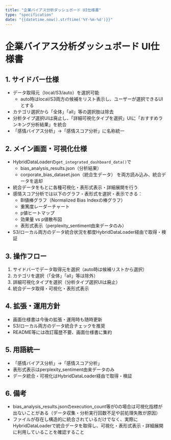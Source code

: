 ```yaml
---
title: "企業バイアス分析ダッシュボード UI仕様書"
type: "specification"
date: "{{datetime.now().strftime('%Y-%m-%d')}}"
---
```


# 企業バイアス分析ダッシュボード UI仕様書

## 1. サイドバー仕様
- データ取得元（local/S3/auto）を選択可能
  - auto時はlocal/S3両方の候補をリスト表示し、ユーザーが選択できるUIとする
- カテゴリ選択から「全体」「all」等の選択肢は除去
- 分析タイプ選択UIは廃止し、「詳細可視化タイプを選択」UIに「おすすめランキング分析結果」を統合
- 「感情バイアス分析」→「感情スコア分析」に名称統一

## 2. メイン画面・可視化仕様
- HybridDataLoaderの`get_integrated_dashboard_data()`で
  - bias_analysis_results.json（分析結果）
  - corporate_bias_dataset.json（統合生データ）
  を両方読み込み、統合データを返却
- 統合データをもとに各種可視化・表形式表示・詳細展開を行う
- 感情スコア分析では以下のグラフ・表形式を選択・表示できる：
  - BI値棒グラフ（Normalized Bias Indexの棒グラフ）
  - 重篤度レーダーチャート
  - p値ヒートマップ
  - 効果量 vs p値散布図
  - 表形式表示（perplexity_sentiment由来データのみ）
- S3/ローカル両方のデータ統合状況を都度HybridDataLoader経由で取得・検証

## 3. 操作フロー
1. サイドバーでデータ取得元を選択（auto時は候補リストから選択）
2. カテゴリを選択（「全体」「all」等は除外）
3. 詳細可視化タイプを選択（分析タイプ選択UIは廃止）
4. 統合データ取得・可視化・表形式表示

## 4. 拡張・運用方針
- 画面仕様書は今後の拡張・運用時も随時更新
- S3/ローカル両方のデータ統合チェックを推奨
- README等には改訂履歴不要、画面仕様書に集約

## 5. 用語統一
- 「感情バイアス分析」→「感情スコア分析」
- 表形式表示はperplexity_sentiment由来データのみ
- データ統合・可視化はHybridDataLoader経由で取得・検証

## 6. 備考
- bias_analysis_results.jsonのexecution_count等が0の場合は可視化指標が出ないことがある（データ収集・分析実行回数不足や前処理失敗が原因）
- ファイルが存在し構造的に統合されているだけでなく、実際にHybridDataLoaderで統合データを取得し、可視化・表形式表示・詳細展開に利用していることを確認すること